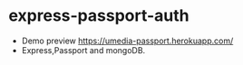 # express-passport-auth
  - Demo preview https://umedia-passport.herokuapp.com/
  - Express,Passport and mongoDB.

